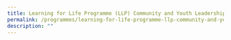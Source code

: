 ```yaml
---
title: Learning for Life Programme (LLP) Community and Youth Leadership
permalink: /programmes/learning-for-life-programme-llp-community-and-youth-leadership/
description: ""
---
```

